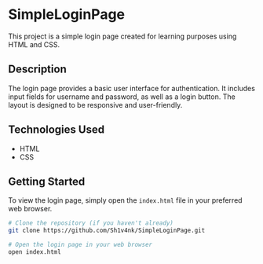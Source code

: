# SimpleLoginPage

This project is a simple login page created for learning purposes using HTML and CSS.

## Description

The login page provides a basic user interface for authentication. It includes input fields for username and password, as well as a login button. The layout is designed to be responsive and user-friendly.

## Technologies Used

- HTML
- CSS

## Getting Started

To view the login page, simply open the `index.html` file in your preferred web browser.

```bash
# Clone the repository (if you haven't already)
git clone https://github.com/Sh1v4nk/SimpleLoginPage.git

# Open the login page in your web browser
open index.html

